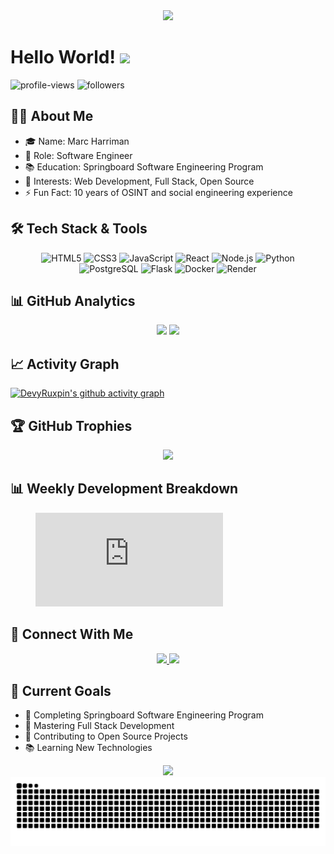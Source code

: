 <div align="center">
  <img src="https://readme-typing-svg.herokuapp.com/?lines=Welcome+to+my+GitHub!;I'm+DevyRuxpin;Full+Stack+Developer&center=true&width=380&height=50">
</div>

# Hello World! <img src="https://raw.githubusercontent.com/MartinHeinz/MartinHeinz/master/wave.gif" width="30px">

<p align="left">
  <img src="https://komarev.com/ghpvc/?username=DevyRuxpin&label=Profile%20views&color=0e75b6&style=flat" alt="profile-views">
  <img src="https://img.shields.io/github/followers/DevyRuxpin?label=Followers&style=social" alt="followers">
</p>


## 👨‍💻 About Me
- 🎓 Name: Marc Harriman
- 💼 Role: Software Engineer
- 📚 Education: Springboard Software Engineering Program
- 🌟 Interests: Web Development, Full Stack, Open Source
- ⚡ Fun Fact: 10 years of OSINT and social engineering experience


## 🛠️ Tech Stack & Tools
<p align="center">
  <img alt="HTML5" src="https://img.shields.io/badge/HTML5-E34F26?style=for-the-badge&logo=html5&logoColor=white"/>
  <img alt="CSS3" src="https://img.shields.io/badge/CSS3-1572B6?style=for-the-badge&logo=css3&logoColor=white"/>
  <img alt="JavaScript" src="https://img.shields.io/badge/JavaScript-F7DF1E?style=for-the-badge&logo=javascript&logoColor=black"/>
  <img alt="React" src="https://img.shields.io/badge/React-20232A?style=for-the-badge&logo=react&logoColor=61DAFB"/>
  <img alt="Node.js" src="https://img.shields.io/badge/Node.js-43853D?style=for-the-badge&logo=node.js&logoColor=white"/>
  <img alt="Python" src="https://img.shields.io/badge/Python-14354C?style=for-the-badge&logo=python&logoColor=white"/>
  <img alt="PostgreSQL" src="https://img.shields.io/badge/PostgreSQL-316192?style=for-the-badge&logo=postgresql&logoColor=white"/>
  <img alt="Flask" src="https://img.shields.io/badge/Flask-000000?style=for-the-badge&logo=flask&logoColor=white"/>
  <img alt="Docker" src="https://img.shields.io/badge/Docker-2496ED?style=for-the-badge&logo=docker&logoColor=white"/>
  <img alt="Render" src="https://img.shields.io/badge/Render-46E3B7?style=for-the-badge&logo=render&logoColor=white"/>
</p>


## 📊 GitHub Analytics
<p align="center">
  <img height="180em" src="https://github-readme-stats.vercel.app/api?username=DevyRuxpin&show_icons=true&theme=tokyonight&include_all_commits=true&count_private=true"/>
  <img height="180em" src="https://github-readme-stats.vercel.app/api/top-langs/?username=DevyRuxpin&layout=compact&langs_count=8&theme=tokyonight"/>
</p>


## 📈 Activity Graph
[![DevyRuxpin's github activity graph](https://github-readme-activity-graph.vercel.app/graph?username=DevyRuxpin&theme=tokyo-night)](https://github.com/ashutosh00710/github-readme-activity-graph)


## 🏆 GitHub Trophies
<p align="center">
  <img src="https://github-profile-trophy.vercel.app/?username=DevyRuxpin&theme=tokyonight&row=1&column=6"/>
</p>


## 📊 Weekly Development Breakdown
<figure>
  <embed src="https://wakatime.com/share/@0585f661-3f4d-4ad2-9669-1c6fff0a8eab/2c32e962-1d26-405f-9c99-b57c92eaf855.svg"></embed>
</figure>


## 🤝 Connect With Me
<p align="center">
  <a href="https://www.linkedin.com/in/marc-harriman-ba6531302/">
    <img src="https://img.shields.io/badge/-LinkedIn-0077B5?style=for-the-badge&logo=Linkedin&logoColor=white"/>
  </a>
  <a href="mailto:your.email@example.com">
    <img src="https://img.shields.io/badge/-Email-D14836?style=for-the-badge&logo=Gmail&logoColor=white"/>
  </a>
</p>

## 🎯 Current Goals
- 🔭 Completing Springboard Software Engineering Program
- 🌱 Mastering Full Stack Development
- 👯 Contributing to Open Source Projects
- 📚 Learning New Technologies

<div align="center">
  <img src="https://quotes-github-readme.vercel.app/api?type=horizontal&theme=tokyonight"/>
</div>

<picture>
  <source media="(prefers-color-scheme: dark)" srcset="https://raw.githubusercontent.com/DevyRuxpin/DevyRuxpin/output/github-contribution-grid-snake-dark.svg">
  <source media="(prefers-color-scheme: light)" srcset="https://raw.githubusercontent.com/DevyRuxpin/DevyRuxpin/output/github-contribution-grid-snake.svg">
  <img alt="github contribution grid snake animation" src="https://raw.githubusercontent.com/DevyRuxpin/DevyRuxpin/output/github-contribution-grid-snake.svg">
</picture>











